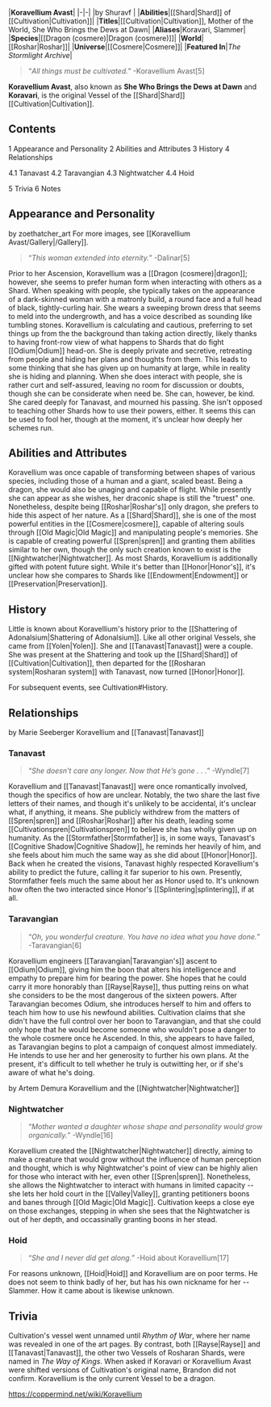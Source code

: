 |**Koravellium Avast**|
|-|-|
|by  Shuravf |
|**Abilities**|[[Shard\|Shard]] of [[Cultivation\|Cultivation]]|
|**Titles**|[[Cultivation\|Cultivation]], Mother of the World, She Who Brings the Dews at Dawn|
|**Aliases**|Koravari, Slammer|
|**Species**|[[Dragon (cosmere)\|Dragon (cosmere)]]|
|**World**|[[Roshar\|Roshar]]|
|**Universe**|[[Cosmere\|Cosmere]]|
|**Featured In**|*The Stormlight Archive*|

>“*All things must be cultivated.*”
\-Koravellium Avast[5]

**Koravellium Avast**, also known as **She Who Brings the Dews at Dawn** and **Koravari**, is the original Vessel of the [[Shard\|Shard]] [[Cultivation\|Cultivation]].

## Contents

1 Appearance and Personality
2 Abilities and Attributes
3 History
4 Relationships

4.1 Tanavast
4.2 Taravangian
4.3 Nightwatcher
4.4 Hoid


5 Trivia
6 Notes


## Appearance and Personality
 by  zoethatcher_art 
For more images, see [[Koravellium Avast/Gallery\|/Gallery]].
>“*This woman extended into eternity.*”
\-Dalinar[5]


Prior to her Ascension, Koravellium was a [[Dragon (cosmere)\|dragon]]; however, she seems to prefer human form when interacting with others as a Shard. When speaking with people, she typically takes on the appearance of a dark-skinned woman with a matronly build, a round face and a full head of black, tightly-curling hair. She wears a sweeping brown dress that seems to meld into the undergrowth, and has a voice described as sounding like tumbling stones.
Koravellium is calculating and cautious, preferring to set things up from the the background than taking action directly, likely thanks to having front-row view of what happens to Shards that do fight [[Odium\|Odium]] head-on. She is deeply private and secretive, retreating from people and hiding her plans and thoughts from them. This leads to some thinking that she has given up on humanity at large, while in reality she is hiding and planning. When she does interact with people, she is rather curt and self-assured, leaving no room for discussion or doubts, though she can be considerate when need be.
She can, however, be kind. She cared deeply for Tanavast, and mourned his passing. She isn't opposed to teaching other Shards how to use their powers, either. It seems this can be used to fool her, though at the moment, it's unclear how deeply her schemes run.

## Abilities and Attributes
Koravellium was once capable of transforming between shapes of various species, including those of a human and a giant, scaled beast. Being a dragon, she would also be unaging and capable of flight. While presently she can appear as she wishes, her draconic shape is still the "truest" one. Nonetheless, despite being [[Roshar\|Roshar's]] only dragon, she prefers to hide this aspect of her nature.
As a [[Shard\|Shard]], she is one of the most powerful entities in the [[Cosmere\|cosmere]], capable of altering souls through [[Old Magic\|Old Magic]] and manipulating people's memories. She is capable of creating powerful [[Spren\|spren]] and granting them abilities similar to her own, though the only such creation known to exist is the [[Nightwatcher\|Nightwatcher]]. As most Shards, Koravellium is additionally gifted with potent future sight. While it's better than [[Honor\|Honor's]], it's unclear how she compares to Shards like [[Endowment\|Endowment]] or [[Preservation\|Preservation]].

## History
Little is known about Koravellium's history prior to the [[Shattering of Adonalsium\|Shattering of Adonalsium]]. Like all other original Vessels, she came from [[Yolen\|Yolen]]. She and [[Tanavast\|Tanavast]] were a couple. She was present at the Shattering and took up the [[Shard\|Shard]] of [[Cultivation\|Cultivation]], then departed for the [[Rosharan system\|Rosharan system]] with Tanavast, now turned [[Honor\|Honor]].

For subsequent events, see Cultivation#History.
## Relationships
 by  Marie Seeberger  Koravellium and [[Tanavast\|Tanavast]]
### Tanavast
>“*She doesn't care any longer. Now that He’s gone . . .*”
\-Wyndle[7]


Koravellium and [[Tanavast\|Tanavast]] were once romantically involved, though the specifics of how are unclear. Notably, the two share the last five letters of their names, and though it's unlikely to be accidental, it's unclear what, if anything, it means.
She publicly withdrew from the matters of [[Spren\|spren]] and [[Roshar\|Roshar]] after his death, leading some [[Cultivationspren\|Cultivationspren]] to believe she has wholly given up on humanity. As the [[Stormfather\|Stormfather]] is, in some ways, Tanavast's [[Cognitive Shadow\|Cognitive Shadow]], he reminds her heavily of him, and she feels about him much the same way as she did about [[Honor\|Honor]].
Back when he created the visions, Tanavast highly respected Koravellium's ability to predict the future, calling it far superior to his own. Presently, Stormfather feels much the same about her as Honor used to. It's unknown how often the two interacted since Honor's [[Splintering\|splintering]], if at all.

### Taravangian
>“*Oh, you wonderful creature. You have no idea what you have done.*”
\-Taravangian[6]


Koravellium engineers [[Taravangian\|Taravangian's]] ascent to [[Odium\|Odium]], giving him the boon that alters his intelligence and empathy to prepare him for bearing the power. She hopes that he could carry it more honorably than [[Rayse\|Rayse]], thus putting reins on what she considers to be the most dangerous of the sixteen powers. After Taravangian becomes Odium, she introduces herself to him and offers to teach him how to use his newfound abilities.
Cultivation claims that she didn't have the full control over her boon to Taravangian, and that she could only hope that he would become someone who wouldn't pose a danger to the whole cosmere once he Ascended. In this, she appears to have failed, as Taravangian begins to plot a campaign of conquest almost immediately. He intends to use her and her generosity to further his own plans. At the present, it's difficult to tell whether he truly is outwitting her, or if she's aware of what he's doing.

 by  Artem Demura  Koravellium and the [[Nightwatcher\|Nightwatcher]]
### Nightwatcher
>“*Mother wanted a daughter whose shape and personality would grow organically.*”
\-Wyndle[16]


Koravellium created the [[Nightwatcher\|Nightwatcher]] directly, aiming to make a creature that would grow without the influence of human perception and thought, which is why Nightwatcher's point of view can be highly alien for those who interact with her, even other [[Spren\|spren]]. Nonetheless, she allows the Nightwatcher to interact with humans in limited capacity -- she lets her hold court in the [[Valley\|Valley]], granting petitioners boons and banes through [[Old Magic\|Old Magic]]. Cultivation keeps a close eye on those exchanges, stepping in when she sees that the Nightwatcher is out of her depth, and occassinally granting boons in her stead.

### Hoid
>“*She and I never did get along.*”
\-Hoid about Koravellium[17]


For reasons unknown, [[Hoid\|Hoid]] and Koravellium are on poor terms. He does not seem to think badly of her, but has his own nickname for her -- Slammer. How it came about is likewise unknown.

## Trivia
Cultivation's vessel went unnamed until *Rhythm of War*, where her name was revealed in one of the art pages. By contrast, both [[Rayse\|Rayse]] and [[Tanavast\|Tanavast]], the other two Vessels of Rosharan Shards, were named in *The Way of Kings*.
When asked if Koravari or Koravellium Avast were shifted versions of Cultivation's original name, Brandon did not confirm.
Koravellium is the only current Vessel to be a dragon.


https://coppermind.net/wiki/Koravellium
